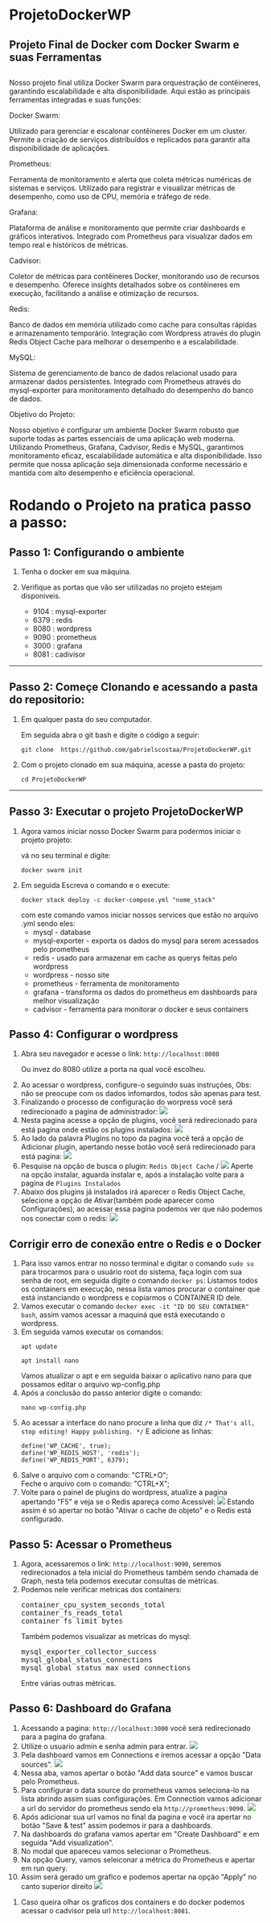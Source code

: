 # ProjetoDockerWP

<body>
    <h2>Projeto Final de Docker com Docker Swarm e suas Ferramentas<h2></h2>
<p>
Nosso projeto final utiliza Docker Swarm para orquestração de contêineres, garantindo escalabilidade e alta disponibilidade. Aqui estão as principais ferramentas integradas e suas funções:

Docker Swarm:

Utilizado para gerenciar e escalonar contêineres Docker em um cluster.
Permite a criação de serviços distribuídos e replicados para garantir alta disponibilidade de aplicações.

Prometheus:

Ferramenta de monitoramento e alerta que coleta métricas numéricas de sistemas e serviços.
Utilizado para registrar e visualizar métricas de desempenho, como uso de CPU, memória e tráfego de rede.

Grafana:

Plataforma de análise e monitoramento que permite criar dashboards e gráficos interativos.
Integrado com Prometheus para visualizar dados em tempo real e históricos de métricas.

Cadvisor:

Coletor de métricas para contêineres Docker, monitorando uso de recursos e desempenho.
Oferece insights detalhados sobre os contêineres em execução, facilitando a análise e otimização de recursos.

Redis:

Banco de dados em memória utilizado como cache para consultas rápidas e armazenamento temporário.
Integração com Wordpress através do plugin Redis Object Cache para melhorar o desempenho e a escalabilidade.

MySQL:

Sistema de gerenciamento de banco de dados relacional usado para armazenar dados persistentes.
Integrado com Prometheus através do mysql-exporter para monitoramento detalhado do desempenho do banco de dados.

Objetivo do Projeto:

Nosso objetivo é configurar um ambiente Docker Swarm robusto que suporte todas as partes essenciais de uma aplicação web moderna. Utilizando Prometheus, Grafana, Cadvisor, Redis e MySQL, garantimos monitoramento eficaz, escalabilidade automática e alta disponibilidade. Isso permite que nossa aplicação seja dimensionada conforme necessário e mantida com alto desempenho e eficiência operacional.</p>

<body>
    <h1> Rodando o Projeto na pratica passo a passo:</h1>
    <div>
        <h2>Passo 1: Configurando o ambiente</h2>
        <ol>
            <li><p>Tenha o docker em sua máquina.</p></li>
            <li>
                <p>
                    Verifique as portas que vão ser utilizadas no projeto estejam disponiveis.
                </p>
                <ul>
                    <li>9104 : mysql-exporter</li>
                    <li>6379 : redis</li>
                    <li>8080 : wordpress</li>
                    <li>9090 : prometheus</li>
                    <li>3000 : grafana</li>
                    <li>8081 : cadivisor</li>
                </ul>
            </li>
        </ol>
    </div>
    <hr/>
    <div>
        <h2>
            Passo 2: Começe Clonando e acessando a pasta do repositorio:
        </h2>
        <ol>
            <li>
                <p>
                    Em qualquer pasta do seu computador.
                </p>
                <p>Em seguida abra o git bash e digite o código a seguir:</p>
                <pre><code>git clone  https://github.com/gabrielscostaa/ProjetoDockerWP.git</code></pre>
            </li>
            <li>
                Com o projeto clonado em sua máquina, acesse a pasta do projeto:
                <pre><code>cd ProjetoDockerWP</code></pre>
            </li>
        </ol>
    </div>
    <hr/>
    <div>
        <h2>Passo 3: Executar o projeto ProjetoDockerWP</h2>
        <ol>
            <li>
                Agora vamos iniciar nosso Docker Swarm para podermos iniciar o projeto projeto:
                <p>vá no seu terminal e digite:</p>
                <pre><code>docker swarm init</code></pre>
            </li>
            <li>
                Em seguida Escreva o comando e o execute:
                <pre><code>docker stack deploy -c docker-compose.yml "nome_stack"</code></pre>
                com este comando vamos iniciar nossos services que estão no arquivo .yml sendo eles:
                <ul>
                    <li>mysql - database</li>
                    <li>mysql-exporter - exporta os dados do mysql para serem acessados pelo prometheus</li>
                    <li>redis - usado para armazenar em cache as querys feitas pelo wordpress</li>
                    <li>wordpress - nosso site</li>
                    <li>prometheus - ferramenta de monitoramento</li>
                    <li>grafana - transforma os dados do prometheus em dashboards para melhor visualização</li>
                    <li>cadvisor - ferramenta para monitorar o docker e seus containers</li>
                </ul>
            </li>
        </ol>
    </div>
    <div>
        <h2>Passo 4: Configurar o wordpress</h2>
        <ol>
            <li>Abra seu navegador e acesse o link: <code>http://localhost:8080</code></li>
            <p>Ou invez do 8080 utilize a porta na qual você escolheu.</p>
            <li>
                Ao acessar o wordpress, configure-o seguindo suas instruções, Obs: não se preocupe com os dados infomardos, todos são apenas para test.
            </li>
            <li>
                Finalizando o processo de configuração do worpress você será redirecionado a pagina de administrador:
                <img src="./md/image_wp_admin.png"/>                  
            </li>
            <li>
                Nesta pagina acesse a opção de plugins, você será redirecionado para está pagina onde estão os plugins instalados:
                <img src=".md/image_grafana_datasource.png" />
            </li>
            <li>
                Ao lado da palavra Plugins no topo da pagina você terá a opção de Adicionar plugin, apertando nesse botão você será redirecionado para está pagina:
                <img src="./md/image_wp_adicionar_plugin.png"/>
            </li>
            <li>
                Pesquise na opção de busca o plugin: <code>Redis Object Cache</code>
                /
                <img src="./md/image_wp_redis.png"/>
                Aperte na opção instalar, aguarda instalar e, após a instalação volte para a pagina de <code>Plugins Instalados</code>
            </li>
            <li>
                Abaixo dos plugins já instalados irá aparecer o Redis Object Cache, selecione a opção de Ativar(também pode aparecer como Configurações), ao acessar essa pagina podemos ver que não podemos nos conectar com o redis:
                <img src="../md/image_wp_erro_redis.png"/>
            </li>
        </ol>
    </div>
    <div>
        <h2>Corrigir erro de conexão entre o Redis e o Docker</h2>
        <ol>
            <li>
                Para isso vamos entrar no nosso terminal e digitar o comando <code>sudo su</code> para trocarmos para o usuário root do sistema, faça login com sua senha de root, em seguida digite o comando <code>docker ps</code>:
                Listamos todos os containers em execução, nessa lista vamos procurar o container que está instanciando o wordpress e copiarmos o CONTAINER ID dele.
            </li>
            <li>
                Vamos executar o comando <code>docker exec -it "ID DO SEU CONTAINER" bash</code>, assim vamos acessar a maquiná que está executando o wordpress.
            </li>
            <li>
                Em seguida vamos executar os comandos:
                <pre><code>apt update</code></pre>
                <pre><code>apt install nano</code></pre>
                Vamos atualizar o apt e em seguida baixar o aplicativo nano para que possamos editar o arquivo wp-config.php
            </li>
            <li>
                Após a conclusão do passo anterior digite o comando:
                <pre><code>nano wp-config.php</code></pre>
            </li>
            <li>
                Ao acessar a interface do nano procure a linha que diz <code>/* That's all, stop editing! Happy publishing. */</code>
                E adicione as linhas:
                <pre><code>define('WP_CACHE', true);<br>define('WP_REDIS_HOST', 'redis');<br>define('WP_REDIS_PORT', 6379);</code></pre>
            </li>
            <li>
                Salve o arquivo com o comando: "CTRL+O";<br>
                Feche o arquivo com o comando: "CTRL+X";
            </li>
            <li>
                Volte para o painel de plugins do wordpress, atualize a pagina apertando "F5" e veja se o Redis apareça como Acessível:
                <img src="./md/image_wp_redis_acessivel.png"/>
                Estando assim é só apertar no botão "Ativar o cache de objeto" e o Redis está configurado.
            </li>
        </ol>
    </div>
    <div>
        <h2>Passo 5: Acessar o Prometheus</h2>
        <ol>
            <li>
                Agora, acessaremos o link: <code>http://localhost:9090</code>, seremos redirecionados a tela inicial do Prometheus também sendo chamada de Graph, nesta tela podemos executar consultas de métricas.
            </li>
            <li>
                Podemos nele verificar metricas dos containers:
                <pre>container_cpu_system_seconds_total<br>container_fs_reads_total<br>container_fs_limit_bytes</pre>
                Também podemos visualizar as metricas do mysql:
                <pre>mysql_exporter_collector_success<br>mysql_global_status_connections<br>mysql_global_status_max_used_connections</pre>
                Entre várias outras métricas.
            </li>
        </ol>
    </div>
    <div>
        <h2>Passo 6: Dashboard do Grafana</h2>
        <ol>
            <li>
                Acessando a pagina: <code>http://localhost:3000</code> você será redirecionado para a pagina do grafana.
            </li>
            <li>
                Utilize o usuario admin e senha admin para entrar.
                <img src="./md/image_grafana_login.png"/>
            </li>
            <li>
                Pela dashboard vamos em Connections e iremos acessar a opção "Data sources".
                <img src="./md/image_grafana_datasource.png"/>
            </li>
            <li>
                Nessa aba, vamos apertar o botão "Add data source" e vamos buscar pelo Prometheus.
            </li>
            <li>
                Para configurar o data source do prometheus vamos seleciona-lo na lista abrindo assim suas configurações.
                Em Connection vamos adicionar a url do servidor do prometheus sendo ela <code>http://prometheus:9090</code>.
                <img src="./md/image_grafana_prometheus.png"/>
            </li>
            <li>Após adicionar sua url vamos no final da pagina e você ira apertar no botão "Save & test" assim podemos ir para a dashboards.</li>
            <li>Na dashboards do grafana vamos apertar em "Create Dashboard" e em seguida "Add visualization".</li>
            <li>No modal que apareceu vamos selecionar o Prometheus.</li>
            <li>Na opção Query, vamos seleiconar a métrica do Prometheus e apertar em run query.</li>
            <li>
                Assim será gerado um grafico e podemos apertar na opção "Apply" no canto superior direito
                <img src="./md/image_grafana_setqueries.png"/>
            </li>
        </ol>
    </div>
    <div>
        <ol>
            <li> Caso queira olhar os graficos dos containers e do docker podemos acessar o cadvisor pela url <code>http://localhost:8081</code>.
        </ol>
    </div>
</body>
